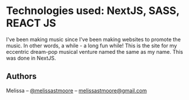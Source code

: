 
# Technologies used: NextJS, SASS, REACT JS

I've been making music since I've been making websites to promote the music. In other words, a while - a long fun while! This is the site for my eccentric dream-pop musical venture named the same as my name. This was done in NextJS. 

## Authors

Melissa – [@melissastmoore](https://youtube.com/melissastmoore) – melissastmoore@gmail.com

